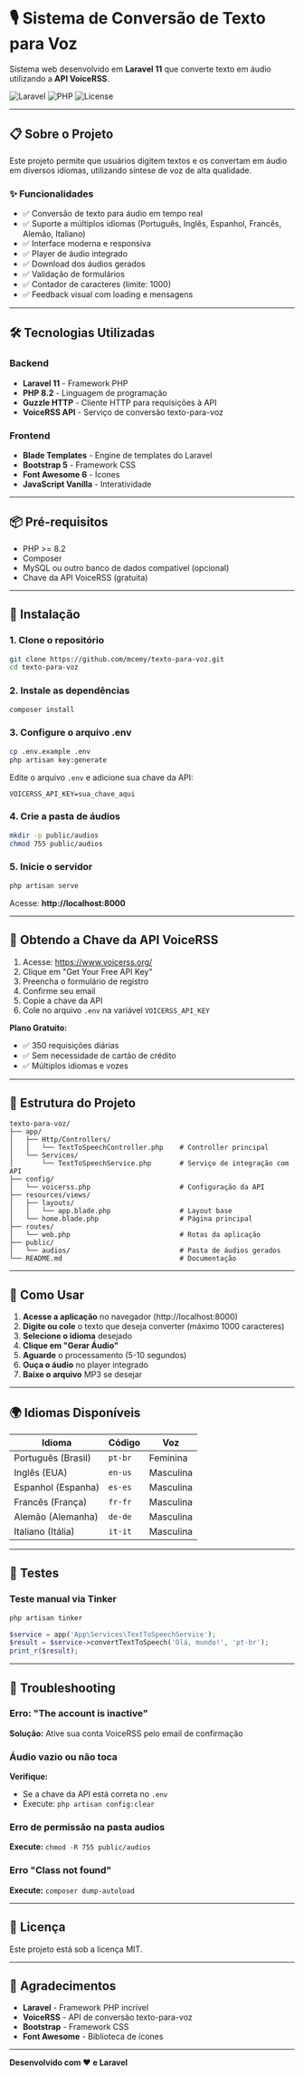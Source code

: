 # 🎙️ Sistema de Conversão de Texto para Voz

Sistema web desenvolvido em **Laravel 11** que converte texto em áudio utilizando a **API VoiceRSS**.

![Laravel](https://img.shields.io/badge/Laravel-11-red?logo=laravel)
![PHP](https://img.shields.io/badge/PHP-8.2-blue?logo=php)
![License](https://img.shields.io/badge/license-MIT-green)

---

## 📋 Sobre o Projeto

Este projeto permite que usuários digitem textos e os convertam em áudio em diversos idiomas, utilizando síntese de voz de alta qualidade.

### ✨ Funcionalidades

- ✅ Conversão de texto para áudio em tempo real
- ✅ Suporte a múltiplos idiomas (Português, Inglês, Espanhol, Francês, Alemão, Italiano)
- ✅ Interface moderna e responsiva
- ✅ Player de áudio integrado
- ✅ Download dos áudios gerados
- ✅ Validação de formulários
- ✅ Contador de caracteres (limite: 1000)
- ✅ Feedback visual com loading e mensagens

---

## 🛠️ Tecnologias Utilizadas

### Backend
- **Laravel 11** - Framework PHP
- **PHP 8.2** - Linguagem de programação
- **Guzzle HTTP** - Cliente HTTP para requisições à API
- **VoiceRSS API** - Serviço de conversão texto-para-voz

### Frontend
- **Blade Templates** - Engine de templates do Laravel
- **Bootstrap 5** - Framework CSS
- **Font Awesome 6** - Ícones
- **JavaScript Vanilla** - Interatividade

---

## 📦 Pré-requisitos

- PHP >= 8.2
- Composer
- MySQL ou outro banco de dados compatível (opcional)
- Chave da API VoiceRSS (gratuita)

---

## 🚀 Instalação

### 1. Clone o repositório

```bash
git clone https://github.com/mcemy/texto-para-voz.git
cd texto-para-voz
```

### 2. Instale as dependências

```bash
composer install
```

### 3. Configure o arquivo .env

```bash
cp .env.example .env
php artisan key:generate
```

Edite o arquivo `.env` e adicione sua chave da API:

```env
VOICERSS_API_KEY=sua_chave_aqui
```

### 4. Crie a pasta de áudios

```bash
mkdir -p public/audios
chmod 755 public/audios
```

### 5. Inicie o servidor

```bash
php artisan serve
```

Acesse: **http://localhost:8000**

---

## 🔑 Obtendo a Chave da API VoiceRSS

1. Acesse: https://www.voicerss.org/
2. Clique em "Get Your Free API Key"
3. Preencha o formulário de registro
4. Confirme seu email
5. Copie a chave da API
6. Cole no arquivo `.env` na variável `VOICERSS_API_KEY`

**Plano Gratuito:**
- ✅ 350 requisições diárias
- ✅ Sem necessidade de cartão de crédito
- ✅ Múltiplos idiomas e vozes

---

## 📂 Estrutura do Projeto

```
texto-para-voz/
├── app/
│   ├── Http/Controllers/
│   │   └── TextToSpeechController.php    # Controller principal
│   └── Services/
│       └── TextToSpeechService.php       # Serviço de integração com API
├── config/
│   └── voicerss.php                      # Configuração da API
├── resources/views/
│   ├── layouts/
│   │   └── app.blade.php                 # Layout base
│   └── home.blade.php                    # Página principal
├── routes/
│   └── web.php                           # Rotas da aplicação
├── public/
│   └── audios/                           # Pasta de áudios gerados
└── README.md                             # Documentação
```

---

## 🎯 Como Usar

1. **Acesse a aplicação** no navegador (http://localhost:8000)
2. **Digite ou cole** o texto que deseja converter (máximo 1000 caracteres)
3. **Selecione o idioma** desejado
4. **Clique em "Gerar Áudio"**
5. **Aguarde** o processamento (5-10 segundos)
6. **Ouça o áudio** no player integrado
7. **Baixe o arquivo** MP3 se desejar

---

## 🌍 Idiomas Disponíveis

| Idioma | Código | Voz |
|--------|--------|-----|
| Português (Brasil) | `pt-br` | Feminina |
| Inglês (EUA) | `en-us` | Masculina |
| Espanhol (Espanha) | `es-es` | Masculina |
| Francês (França) | `fr-fr` | Masculina |
| Alemão (Alemanha) | `de-de` | Masculina |
| Italiano (Itália) | `it-it` | Masculina |

---

## 🧪 Testes

### Teste manual via Tinker

```bash
php artisan tinker
```

```php
$service = app('App\Services\TextToSpeechService');
$result = $service->convertTextToSpeech('Olá, mundo!', 'pt-br');
print_r($result);
```

---

## 🐛 Troubleshooting

### Erro: "The account is inactive"
**Solução:** Ative sua conta VoiceRSS pelo email de confirmação

### Áudio vazio ou não toca
**Verifique:** 
- Se a chave da API está correta no `.env`
- Execute: `php artisan config:clear`

### Erro de permissão na pasta audios
**Execute:** `chmod -R 755 public/audios`

### Erro "Class not found"
**Execute:** `composer dump-autoload`

---

## 📝 Licença

Este projeto está sob a licença MIT.

---
## 🙏 Agradecimentos

- **Laravel** - Framework PHP incrível
- **VoiceRSS** - API de conversão texto-para-voz
- **Bootstrap** - Framework CSS
- **Font Awesome** - Biblioteca de ícones

---

**Desenvolvido com ❤️ e Laravel**
